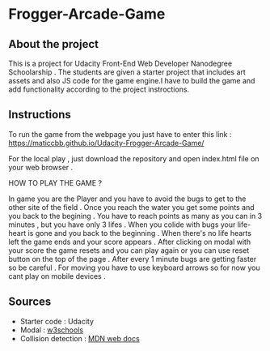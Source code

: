 # Frogger-Arcade-Game
## About the project 
This is a project for Udacity Front-End Web Developer Nanodegree Schoolarship . 
The students are given a starter project that includes art assets and also JS code for the game engine.I have to build the game and add functionality according to the project instroctions.

## Instructions
To run the game from the webpage you just have to enter this link : https://maticcbb.github.io/Udacity-Frogger-Arcade-Game/

For the local play , just download the repository and open index.html file on your web browser . 

HOW TO PLAY THE GAME ? 

In game you are the Player and you have to avoid the bugs to get to the other site of the field . Once you reach the water you get some points and you back to the begining . You have to reach points as many as you can  in 3 minutes , but you have only 3 lifes . When you colide with  bugs your life-heart is gone and you back to the beginning . When there's no life hearts left the game ends and your score appears . After clicking on modal with your score the game resets and you can play again or you can use reset button on the top of the page . After every 1 minute bugs are getting faster so be careful . 
For moving you have to use keyboard arrows so for now you cant play on mobile devices . 

## Sources
- Starter code : Udacity
- Modal :  [w3schools](https://www.w3schools.com/howto/tryit.asp?filename=tryhow_css_modal2)
- Collision detection :  [MDN web docs](https://developer.mozilla.org/kab/docs/Games/Techniques/2D_collision_detection) 


